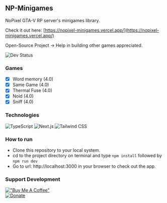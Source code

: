 ## NP-Minigames

NoPixel GTA-V RP server's minigames library.

Check it out here: [https://nopixel-minigames.vercel.app/](https://nopixel-minigames.vercel.app/)

Open-Source Project -> Help in building other games appreciated.

![Dev Status](https://img.shields.io/badge/Development-in%20Progress-DC143C?style=for-the-badge)

### Games

- [x] Word memory (4.0)
- [x] Same Game (4.0)
- [x] Thermal Fuse (4.0)
- [x] Noid (4.0)
- [x] Sniff (4.0)

### Technologies

![TypeScript](https://img.shields.io/badge/TypeScript-007ACC?style=for-the-badge&logo=typescript&logoColor=white)
![Next.js](https://img.shields.io/badge/-NextJS-FFFFFF?style=for-the-badge&logoColor=black)
![Tailwind CSS](https://img.shields.io/badge/Tailwind_CSS-38B2AC?style=for-the-badge&logo=tailwind-css&logoColor=white)

### How to run

- Clone this repository to your local system.
- cd to the project directory on terminal and type `npm install` followed by `npm run dev`
- Go to url: http://localhost:3000 in your browser to check out the app.

### Support Development

[!["Buy Me A Coffee"](https://www.buymeacoffee.com/assets/img/custom_images/orange_img.png)](https://www.buymeacoffee.com/sdnitrogen) <br>
[![Donate](https://img.shields.io/badge/Donate-Paypal-blue?style=for-the-badge)](https://www.paypal.me/sdnitrogen)
